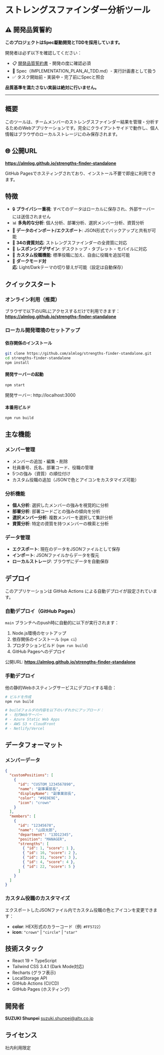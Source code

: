 # ストレングスファインダー分析ツール

## ⚠️ 開発品質誓約

**このプロジェクトはSpec駆動開発とTDDを採用しています。**

開発者は必ず以下を確認してください：
- 📋 [開発品質誓約書](./DEVELOPMENT_QUALITY_PLEDGE.md) - 開発の度に確認必須
- 📖 Spec（IMPLEMENTATION_PLAN_AI_TDD.md）- 実行計画書として扱う
- ✅ タスク開始前・実装中・完了前にSpecと照合

**品質基準を満たさない実装は絶対に行いません。**

---

## 概要
このツールは、チームメンバーのストレングスファインダー結果を管理・分析するためのWebアプリケーションです。完全にクライアントサイドで動作し、個人情報はブラウザのローカルストレージにのみ保存されます。

## 🌐 公開URL
**https://almlog.github.io/strengths-finder-standalone**

GitHub Pagesでホスティングされており、インストール不要で即座に利用できます。

## 特徴
- 🔒 **プライバシー重視**: すべてのデータはローカルに保存され、外部サーバーには送信されません
- 📊 **多角的な分析**: 個人分析、部署分析、選択メンバー分析、資質分析
- 💾 **データのインポート/エクスポート**: JSON形式でバックアップと共有が可能
- 🎯 **34の資質対応**: ストレングスファインダーの全資質に対応
- 📱 **レスポンシブデザイン**: デスクトップ・タブレット・モバイルに対応
- 👥 **カスタム役職機能**: 標準役職に加え、自由に役職を追加可能
- 🌙 **ダークモード対応**: Light/Darkテーマの切り替えが可能（設定は自動保存）

## クイックスタート

### オンライン利用（推奨）
ブラウザで以下のURLにアクセスするだけで利用できます：
**https://almlog.github.io/strengths-finder-standalone**

### ローカル開発環境のセットアップ

#### 依存関係のインストール
```bash
git clone https://github.com/almlog/strengths-finder-standalone.git
cd strengths-finder-standalone
npm install
```

#### 開発サーバーの起動
```bash
npm start
```
開発サーバー: http://localhost:3000

#### 本番用ビルド
```bash
npm run build
```

## 主な機能

### メンバー管理
- メンバーの追加・編集・削除
- 社員番号、氏名、部署コード、役職の管理
- 5つの強み（資質）の順位付け
- カスタム役職の追加（JSONで色とアイコンをカスタマイズ可能）

### 分析機能
- **個人分析**: 選択したメンバーの強みを視覚的に分析
- **部署分析**: 部署コードごとの強みの傾向を分析
- **選択メンバー分析**: 複数メンバーを選択して集計分析
- **資質分析**: 特定の資質を持つメンバーの検索と分析

### データ管理
- **エクスポート**: 現在のデータをJSONファイルとして保存
- **インポート**: JSONファイルからデータを復元
- **ローカルストレージ**: ブラウザにデータを自動保存

## デプロイ

このアプリケーションは GitHub Actions による自動デプロイが設定されています。

### 自動デプロイ（GitHub Pages）
`main` ブランチへのpush時に自動的に以下が実行されます：
1. Node.js環境のセットアップ
2. 依存関係のインストール (`npm ci`)
3. プロダクションビルド (`npm run build`)
4. GitHub Pagesへのデプロイ

公開URL: **https://almlog.github.io/strengths-finder-standalone**

### 手動デプロイ
他の静的Webホスティングサービスにデプロイする場合：

```bash
# ビルドを作成
npm run build

# buildフォルダの内容を以下のいずれかにアップロード：
# - 社内Webサーバー
# - Azure Static Web Apps
# - AWS S3 + CloudFront
# - Netlify/Vercel
```

## データフォーマット

### メンバーデータ
```json
{
  "customPositions": [
    {
      "id": "CUSTOM_1234567890",
      "name": "副事業部長",
      "displayName": "副事業部長",
      "color": "#9E9E9E",
      "icon": "crown"
    }
  ],
  "members": [
    {
      "id": "12345678",
      "name": "山田太郎",
      "department": "13D12345",
      "position": "MANAGER",
      "strengths": [
        { "id": 1, "score": 1 },
        { "id": 16, "score": 2 },
        { "id": 31, "score": 3 },
        { "id": 4, "score": 4 },
        { "id": 22, "score": 5 }
      ]
    }
  ]
}
```

### カスタム役職のカスタマイズ
エクスポートしたJSONファイル内でカスタム役職の色とアイコンを変更できます：
- **color**: HEX形式のカラーコード（例: `#FF5722`）
- **icon**: `"crown"` | `"circle"` | `"star"`

## 技術スタック
- React 19 + TypeScript
- Tailwind CSS 3.4.1 (Dark Mode対応)
- Recharts (グラフ表示)
- LocalStorage API
- GitHub Actions (CI/CD)
- GitHub Pages (ホスティング)

## 開発者
**SUZUKI Shunpei**
suzuki.shunpei@altx.co.jp

## ライセンス
社内利用限定